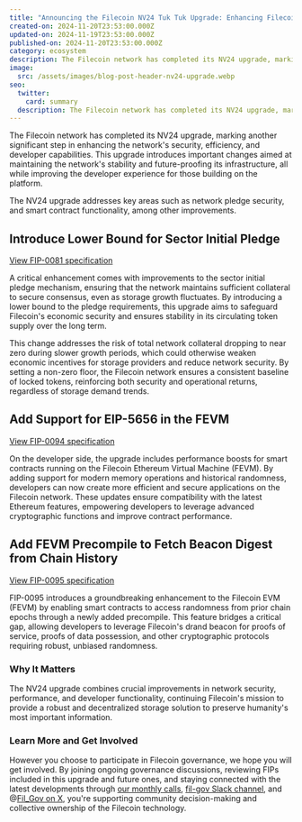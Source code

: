 ```yaml
---
title: "Announcing the Filecoin NV24 Tuk Tuk Upgrade: Enhancing Filecoin's Efficiency"
created-on: 2024-11-20T23:53:00.000Z
updated-on: 2024-11-19T23:53:00.000Z
published-on: 2024-11-20T23:53:00.000Z
category: ecosystem
description: The Filecoin network has completed its NV24 upgrade, marking another significant step in enhancing the network's security, efficiency, and developer capabilities.
image:
  src: /assets/images/blog-post-header-nv24-upgrade.webp
seo:
  twitter:
    card: summary
  description: The Filecoin network has completed its NV24 upgrade, marking another significant step in enhancing the network's security, efficiency, and developer capabilities.
---
```


The Filecoin network has completed its NV24 upgrade, marking another significant step in enhancing the network's security, efficiency, and developer capabilities. This upgrade introduces important changes aimed at maintaining the network's stability and future-proofing its infrastructure, all while improving the developer experience for those building on the platform.

The NV24 upgrade addresses key areas such as network pledge security, and smart contract functionality, among other improvements.

## Introduce Lower Bound for Sector Initial Pledge

[View FIP-0081 specification](https://github.com/filecoin-project/FIPs/blob/master/FIPS/fip-0081.md)

A critical enhancement comes with improvements to the sector initial pledge mechanism, ensuring that the network maintains sufficient collateral to secure consensus, even as storage growth fluctuates. By introducing a lower bound to the pledge requirements, this upgrade aims to safeguard Filecoin's economic security and ensures stability in its circulating token supply over the long term.

This change addresses the risk of total network collateral dropping to near zero during slower growth periods, which could otherwise weaken economic incentives for storage providers and reduce network security. By setting a non-zero floor, the Filecoin network ensures a consistent baseline of locked tokens, reinforcing both security and operational returns, regardless of storage demand trends.

## Add Support for EIP-5656 in the FEVM

[View FIP-0094 specification](https://github.com/filecoin-project/FIPs/blob/master/FIPS/fip-0094.md)

On the developer side, the upgrade includes performance boosts for smart contracts running on the Filecoin Ethereum Virtual Machine (FEVM). By adding support for modern memory operations and historical randomness, developers can now create more efficient and secure applications on the Filecoin network. These updates ensure compatibility with the latest Ethereum features, empowering developers to leverage advanced cryptographic functions and improve contract performance.

## Add FEVM Precompile to Fetch Beacon Digest from Chain History

[View FIP-0095 specification](https://github.com/filecoin-project/FIPs/blob/master/FIPS/fip-0095.md)

FIP-0095 introduces a groundbreaking enhancement to the Filecoin EVM (FEVM) by enabling smart contracts to access randomness from prior chain epochs through a newly added precompile. This feature bridges a critical gap, allowing developers to leverage Filecoin's drand beacon for proofs of service, proofs of data possession, and other cryptographic protocols requiring robust, unbiased randomness.

### Why It Matters

The NV24 upgrade combines crucial improvements in network security, performance, and developer functionality, continuing Filecoin's mission to provide a robust and decentralized storage solution to preserve humanity's most important information.

### Learn More and Get Involved

However you choose to participate in Filecoin governance, we hope you will get involved. By joining ongoing governance discussions, reviewing FIPs included in this upgrade and future ones, and staying connected with the latest developments through [our monthly calls](https://calendar.google.com/calendar/embed?src=c_909343f97c15e8f23dda6e2612e62fcdee14bceabd8869abe4a52d793bf42b98%40group.calendar.google.com&ctz=America%2FToronto), [fil-gov Slack channel](https://filecoinproject.slack.com/archives/C0535S9TUUF), and @[Fil_Gov on X](https://x.com/fil_gov), you're supporting community decision-making and collective ownership of the Filecoin technology.
